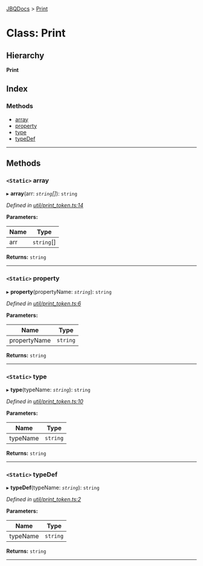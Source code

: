 [JBQDocs](../README.md) > [Print](../classes/print.md)

# Class: Print

## Hierarchy

**Print**

## Index

### Methods

* [array](print.md#array)
* [property](print.md#property)
* [type](print.md#type)
* [typeDef](print.md#typedef)

---

## Methods

<a id="array"></a>

### `<Static>` array

▸ **array**(arr: *`string`[]*): `string`

*Defined in [util/print_token.ts:14](https://github.com/krnik/vjs-validator/blob/4b489fe/src/util/print_token.ts#L14)*

**Parameters:**

| Name | Type |
| ------ | ------ |
| arr | `string`[] |

**Returns:** `string`

___
<a id="property"></a>

### `<Static>` property

▸ **property**(propertyName: *`string`*): `string`

*Defined in [util/print_token.ts:6](https://github.com/krnik/vjs-validator/blob/4b489fe/src/util/print_token.ts#L6)*

**Parameters:**

| Name | Type |
| ------ | ------ |
| propertyName | `string` |

**Returns:** `string`

___
<a id="type"></a>

### `<Static>` type

▸ **type**(typeName: *`string`*): `string`

*Defined in [util/print_token.ts:10](https://github.com/krnik/vjs-validator/blob/4b489fe/src/util/print_token.ts#L10)*

**Parameters:**

| Name | Type |
| ------ | ------ |
| typeName | `string` |

**Returns:** `string`

___
<a id="typedef"></a>

### `<Static>` typeDef

▸ **typeDef**(typeName: *`string`*): `string`

*Defined in [util/print_token.ts:2](https://github.com/krnik/vjs-validator/blob/4b489fe/src/util/print_token.ts#L2)*

**Parameters:**

| Name | Type |
| ------ | ------ |
| typeName | `string` |

**Returns:** `string`

___

